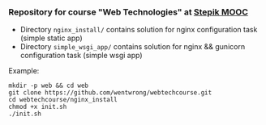 ### Repository for course "Web Technologies" at [Stepik MOOC](https://www.stepik.org)

* Directory `nginx_install/` contains solution for nginx configuration task (simple static app)
* Directory `simple_wsgi_app/` contains solution for nginx && gunicorn configuration task (simple wsgi app)

Example: 
```
mkdir -p web && cd web
git clone https://github.com/wentwrong/webtechcourse.git
cd webtechcourse/nginx_install
chmod +x init.sh
./init.sh
```
